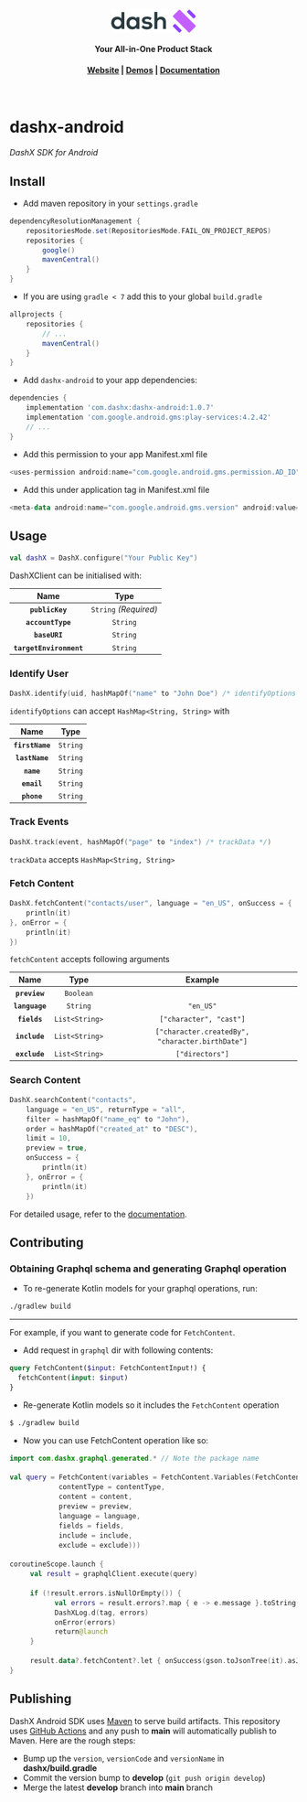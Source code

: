 <p align="center">
    <br />
    <a href="https://dashx.com"><img src="https://raw.githubusercontent.com/dashxhq/brand-book/master/assets/logo-black-text-color-icon@2x.png" alt="DashX" height="40" /></a>
    <br />
    <br />
    <strong>Your All-in-One Product Stack</strong>
</p>

<div align="center">
  <h4>
    <a href="https://dashx.com">Website</a>
    <span> | </span>
    <a href="https://dashxdemo.com">Demos</a>
    <span> | </span>
    <a href="https://docs.dashx.com/developer">Documentation</a>
  </h4>
</div>

<br />

# dashx-android

_DashX SDK for Android_

## Install

- Add maven repository in your `settings.gradle`

```groovy
dependencyResolutionManagement {
    repositoriesMode.set(RepositoriesMode.FAIL_ON_PROJECT_REPOS)
    repositories {
        google()
        mavenCentral()
    }
}
```

- If you are using `gradle < 7` add this to your global `build.gradle`

```groovy
allprojects {
    repositories {
        // ...
        mavenCentral()
    }
}
```

- Add `dashx-android` to your app dependencies:

```groovy
dependencies {
    implementation 'com.dashx:dashx-android:1.0.7'
    implementation 'com.google.android.gms:play-services:4.2.42'
    // ...
}
```

- Add this permission to your app Manifest.xml file
```kotlin
<uses-permission android:name="com.google.android.gms.permission.AD_ID"/>
```
- Add this under application tag in Manifest.xml file
```kotlin
<meta-data android:name="com.google.android.gms.version" android:value="@integer/google_play_services_version" />
```

## Usage

```kotlin
val dashX = DashX.configure("Your Public Key")
```

DashXClient can be initialised with:

|Name|Type|
|:---:|:--:|
|**`publicKey`**|`String` _(Required)_ |
|**`accountType`**|`String`|
|**`baseURI`**|`String`|
|**`targetEnvironment`**|`String`|

### Identify User

```kotlin
DashX.identify(uid, hashMapOf("name" to "John Doe") /* identifyOptions */)
```

`identifyOptions` can accept `HashMap<String, String>` with

|Name|Type|
|:---:|:--:|
|**`firstName`**|`String`|
|**`lastName`**|`String`|
|**`name`**|`String`|
|**`email`**|`String`|
|**`phone`**|`String`|

### Track Events

```kotlin
DashX.track(event, hashMapOf("page" to "index") /* trackData */)
```

`trackData` accepts `HashMap<String, String>`

### Fetch Content

```kotlin
DashX.fetchContent("contacts/user", language = "en_US", onSuccess = {
    println(it)
}, onError = {
    println(it)
})
```

`fetchContent` accepts following arguments

|Name|Type|Example|
|:--:|:--:|:-----:|
|**`preview`**|`Boolean`||
|**`language`**|`String`|`"en_US"`||
|**`fields`**|`List<String>`|`["character", "cast"]`||
|**`include`**|`List<String>`|`["character.createdBy", "character.birthDate"]`||
|**`exclude`**|`List<String>`|`["directors"]`||

### Search Content

```kotlin
DashX.searchContent("contacts",
    language = "en_US", returnType = "all",
    filter = hashMapOf("name_eq" to "John"),
    order = hashMapOf("created_at" to "DESC"),
    limit = 10,
    preview = true,
    onSuccess = {
        println(it)
    }, onError = {
        println(it)
    })
```

For detailed usage, refer to the [documentation](https://docs.dashx.com/developer).

## Contributing

### Obtaining Graphql schema and generating Graphql operation

- To re-generate Kotlin models for your graphql operations, run:

```sh
./gradlew build
```
---

For example, if you want to generate code for `FetchContent`.

- Add request in `graphql` dir with following contents:

```graphql
query FetchContent($input: FetchContentInput!) {
  fetchContent(input: $input)
}
```

- Re-generate Kotlin models so it includes the `FetchContent` operation

```sh
$ ./gradlew build
```

- Now you can use FetchContent operation like so:

```kotlin
import com.dashx.graphql.generated.* // Note the package name

val query = FetchContent(variables = FetchContent.Variables(FetchContentInput(
            contentType = contentType,
            content = content,
            preview = preview,
            language = language,
            fields = fields,
            include = include,
            exclude = exclude)))

coroutineScope.launch {
     val result = graphqlClient.execute(query)

     if (!result.errors.isNullOrEmpty()) {
           val errors = result.errors?.map { e -> e.message }.toString()
           DashXLog.d(tag, errors)
           onError(errors)
           return@launch
     }

     result.data?.fetchContent?.let { onSuccess(gson.toJsonTree(it).asJsonObject) }
}
```

## Publishing

DashX Android SDK uses [Maven](https://mvnrepository.com/) to serve build artifacts. This repository uses [GitHub Actions](https://github.com/features/actions) and any push to **main** will automatically publish to Maven. Here are the rough steps:

- Bump up the `version`, `versionCode` and `versionName` in **dashx/build.gradle**
- Commit the version bump to **develop** (`git push origin develop`)
- Merge the latest **develop** branch into **main** branch
